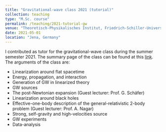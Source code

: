 ```yaml
---
title: "Gravitational-wave class 2021 (tutorial)"
collection: teaching
type: "M.Sc. course"
permalink: /teaching/2021-tutorial-gw
venue: "Theoretisch-Physikalisches Institut, Friedrich-Schiller-Universität Jena"
date: 2021-05-01
location: "Jena, Germany"
---
```


I contributed as tutor for the gravitational-wave class during the summer semester 2021. 
The summary page of the class can be found at this [link](http://sbernuzzi.gitpages.tpi.uni-jena.de/gw/index_SS2021.html). The arguments of the class are:
* Linearization around flat spacetime
* Energy, propagation, and interaction
* Generation of GW in linearized theory
* GW sources
* The post-Newtonian expansion (Guest lecturer: Prof. G. Schäfer)
* Linearization around black holes
* Effective-one-body description of the general-relativistic 2-body problem (Guest lecturer: Prof. A. Nagar)
* Strong, self-gravity and high-velocities source
* GW experiments
* Data-analysis

